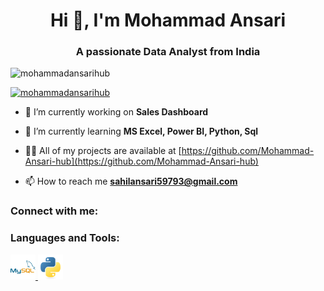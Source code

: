 <h1 align="center">Hi 👋, I'm Mohammad Ansari</h1>
<h3 align="center">A passionate Data Analyst from India</h3>

<p align="left"> <img src="https://komarev.com/ghpvc/?username=mohammadansarihub&label=Profile%20views&color=0e75b6&style=flat" alt="mohammadansarihub" /> </p>

<p align="left"> <a href="https://github.com/ryo-ma/github-profile-trophy"><img src="https://github-profile-trophy.vercel.app/?username=mohammadansarihub" alt="mohammadansarihub" /></a> </p>

- 🔭 I’m currently working on **Sales Dashboard**

- 🌱 I’m currently learning **MS Excel, Power BI, Python, Sql**

- 👨‍💻 All of my projects are available at [https://github.com/Mohammad-Ansari-hub](https://github.com/Mohammad-Ansari-hub)

- 📫 How to reach me **sahilansari59793@gmail.com**

<h3 align="left">Connect with me:</h3>
<p align="left">
</p>

<h3 align="left">Languages and Tools:</h3>
<p align="left"> <a href="https://www.mysql.com/" target="_blank" rel="noreferrer"> <img src="https://raw.githubusercontent.com/devicons/devicon/master/icons/mysql/mysql-original-wordmark.svg" alt="mysql" width="40" height="40"/> </a> <a href="https://www.python.org" target="_blank" rel="noreferrer"> <img src="https://raw.githubusercontent.com/devicons/devicon/master/icons/python/python-original.svg" alt="python" width="40" height="40"/> </a> </p>

